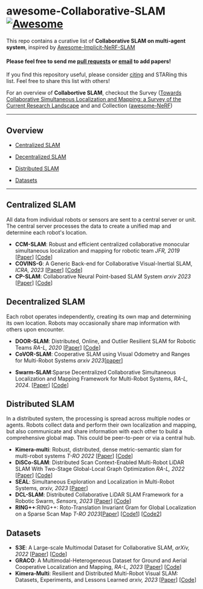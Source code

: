 # awesome-Collaborative-SLAM [![Awesome](https://cdn.rawgit.com/sindresorhus/awesome/d7305f38d29fed78fa85652e3a63e154dd8e8829/media/badge.svg)](https://github.com/sindresorhus/awesome)

This repo contains a curative list of **Collaborative SLAM on multi-agent system**, inspired by [Awesome-Implicit-NeRF-SLAM](https://github.com/DoongLi/awesome-Implicit-NeRF-SLAM) <br>

#### Please feel free to send me [pull requests](https://github.com/DoongLi/awesome-Implicit-NeRF-SLAM/blob/main/how-to-PR.md) or [email](mailto:epsilon8854@unist.ac.kr) to add papers! <br>

If you find this repository useful, please consider [citing](#citation) and STARing this list. Feel free to share this list with others!

For an overview of **Collabortive SLAM**, checkout the Survey ([Towards Collaborative Simultaneous Localization and Mapping: a Survey of the Current Research Landscape](https://arxiv.org/abs/2108.08325) and  and Collection ([awesome-NeRF](https://github.com/yenchenlin/awesome-NeRF))

---

## Overview

  - [Centralized SLAM](#centralized-slam)

  - [Decentralized SLAM](#decentralized-slam)

  - [Distributed SLAM](#distributed-slam)
  <!-- - [Platform](#platform) -->
  <!-- <!-- - [Environments](#environments) -->
  - [Datasets](#datasets)


---

## Centralized SLAM
All data from individual robots or sensors are sent to a central server or unit. The central server processes the data to create a unified map and determine each robot's location. 
  <!-- ### Visual -->
  * **CCM-SLAM**: Robust and efficient centralized collaborative monocular simultaneous localization and mapping for robotic team *JFR, 2019* [[Paper](https://www.research-collection.ethz.ch/handle/20.500.11850/313259)] [[Code](https://github.com/VIS4ROB-lab/ccm_slam?tab=readme-ov-file)]
  * **COVINS-G**: A Generic Back-end for Collaborative Visual-Inertial SLAM, *ICRA, 2023* [[Paper](https://ieeexplore.ieee.org/stamp/stamp.jsp?arnumber=9585827)] [[Code](https://github.com/VIS4ROB-lab/covins)]
  * **CP-SLAM**: Collaborative Neural Point-based SLAM System *arxiv 2023* [[Paper](https://arxiv.org/abs/2311.08013)] [[Code](https://github.com/VIS4ROB-lab/covins)]
  <!-- ### Lidar -->

  <!-- ### Multimodal -->


## Decentralized SLAM
Each robot operates independently, creating its own map and determining its own location. Robots may occasionally share map information with others upon encounter.
   <!-- ### Visual -->
  * **DOOR-SLAM**: Distributed, Online, and Outlier Resilient SLAM for Robotic Teams *RA-L, 2020* [[Paper](https://arxiv.org/abs/1909.12198)] [[Code](https://github.com/MISTLab/DOOR-SLAM)]
  * **CoVOR-SLAM**: Cooperative SLAM using Visual Odometry and Ranges for Multi-Robot Systems *arxiv 2023*[[paper](https://arxiv.org/abs/2311.12580)]

  <!-- ### Lidar -->
  <!-- ### Multimodal -->
  
  * **Swarm-SLAM**:Sparse Decentralized Collaborative Simultaneous Localization and Mapping Framework for Multi-Robot Systems, *RA-L, 2024*. [[Paper](https://arxiv.org/abs/2301.06230)] [[Code](https://github.com/MISTLab/Swarm-SLAM)]

## Distributed SLAM
In a distributed system, the processing is spread across multiple nodes or agents. Robots collect data and perform their own localization and mapping, but also communicate and share information with each other to build a comprehensive global map. This could be peer-to-peer or via a central hub.
  <!-- ### Visual -->
  <!-- ### Lidar -->
  * **Kimera-multi**: Robust, distributed, dense metric-semantic slam for multi-robot systems *T-RO 2022* [[Paper](http://ieeexplore.ieee.org/abstract/document/9686955)] [[Code](https://github.com/MIT-SPARK/Kimera-Multi)]
  * **DiSCo-SLAM**: Distributed Scan Context-Enabled Multi-Robot LiDAR SLAM With Two-Stage Global-Local Graph Optimization *RA-L, 2022* [[Paper](https://ieeexplore.ieee.org/stamp/stamp.jsp?tp=&arnumber=9662965)] [[Code](https://github.com/RobustFieldAutonomyLab/DiSCo-SLAM)]
  * **SEAL**: Simultaneous Exploration and Localization in Multi-Robot Systems, *arxiv, 2023* [[Paper](https://arxiv.org/pdf/2306.12623.pdf)] 
  * **DCL-SLAM**: Distributed Collaborative LiDAR SLAM Framework for a Robotic Swarm, *Sensors, 2023* [[Paper](https://ieeexplore.ieee.org/stamp/stamp.jsp?tp=&arnumber=10375928)] [[Code](https://github.com/PengYu-Team/DCL-SLAM)]
  * **RING++**:RING++: Roto-Translation Invariant Gram for Global Localization on a Sparse Scan Map *T-RO 2023*[[Paper](https://ieeexplore.ieee.org/document/10224330)] [[Code1](https://github.com/lus6-Jenny/RING)] [[Code2](https://github.com/MaverickPeter/MR_SLAM)] 
  <!-- ### Multimodal -->

<!-- ## Platform

## Environments -->

## Datasets
  * **S3E**: A Large-scale Multimodal Dataset for Collaborative SLAM, *arXiv, 2022* [[Paper](https://arxiv.org/abs/2210.13723)] [[Code](https://github.com/PengYu-Team/S3E)]
  * **GRACO**: A Multimodal-Heterogeneous Dataset for Ground and Aerial Cooperative Localization and Mapping, *RA-L, 2023* [[Paper](https://ieeexplore.ieee.org/stamp/stamp.jsp?tp=&arnumber=10008011)] [[Code](https://github.com/SYSU-RoboticsLab/GrAco?tab=readme-ov-file#a-multimodal-heterogeneous-dataset-for-ground-and-aerial-cooperative-localization-and-mapping)]
  * **Kimera-Multi**: Resilient and Distributed Multi-Robot Visual SLAM: Datasets, Experiments, and Lessons Learned  *arxiv, 2023* [[Paper](https://arxiv.org/abs/2304.04362)] [[Code](https://github.com/MIT-SPARK/Kimera-Multi-Data)]

